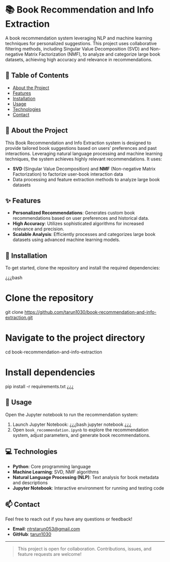 # 📚 Book Recommendation and Info Extraction

A book recommendation system leveraging NLP and machine learning techniques for personalized suggestions. This project uses collaborative filtering methods, including Singular Value Decomposition (SVD) and Non-negative Matrix Factorization (NMF), to analyze and categorize large book datasets, achieving high accuracy and relevance in recommendations.

## 📑 Table of Contents
- [About the Project](#-about-the-project)
- [Features](#-features)
- [Installation](#-installation)
- [Usage](#-usage)
- [Technologies](#-technologies)
- [Contact](#-contact)

## 📖 About the Project

This Book Recommendation and Info Extraction system is designed to provide tailored book suggestions based on users’ preferences and past interactions. Leveraging natural language processing and machine learning techniques, the system achieves highly relevant recommendations. It uses:
- **SVD** (Singular Value Decomposition) and **NMF** (Non-negative Matrix Factorization) to factorize user-book interaction data
- Data processing and feature extraction methods to analyze large book datasets

## ✨ Features
- **Personalized Recommendations**: Generates custom book recommendations based on user preferences and historical data.
- **High Accuracy**: Utilizes sophisticated algorithms for increased relevance and precision.
- **Scalable Analysis**: Efficiently processes and categorizes large book datasets using advanced machine learning models.

## 🔧 Installation

To get started, clone the repository and install the required dependencies:

¿¿¿bash
# Clone the repository
git clone https://github.com/tarun1030/book-recommendation-and-info-extraction.git

# Navigate to the project directory
cd book-recommendation-and-info-extraction

# Install dependencies
pip install -r requirements.txt
¿¿¿

## 🚀 Usage

Open the Jupyter notebook to run the recommendation system:

1. Launch Jupyter Notebook:
   ¿¿¿bash
   jupyter notebook
   ¿¿¿
2. Open `book_recommendation.ipynb` to explore the recommendation system, adjust parameters, and generate book recommendations.

## 💻 Technologies

- **Python**: Core programming language
- **Machine Learning**: SVD, NMF algorithms
- **Natural Language Processing (NLP)**: Text analysis for book metadata and descriptions
- **Jupyter Notebook**: Interactive environment for running and testing code

## 📫 Contact

Feel free to reach out if you have any questions or feedback!

- **Email**: [ntrstarun053@gmail.com](mailto:ntrstarun053@gmail.com)
- **GitHub**: [tarun1030](https://github.com/tarun1030)

---

> This project is open for collaboration. Contributions, issues, and feature requests are welcome!

